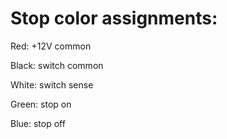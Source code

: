 # Stop color assignments:
Red: +12V common

Black: switch common

White: switch sense

Green: stop on

Blue: stop off
